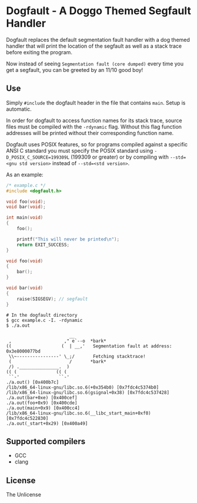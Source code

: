 # Dogfault - A Doggo Themed Segfault Handler

Dogfault replaces the default segmentation fault handler with a dog themed handler that will print the location of the segfault as well as a stack trace before exiting the program.

Now instead of seeing `Segmentation fault (core dumped)` every time you get a segfault, you can be greeted by an 11/10 good boy!

## Use
Simply `#include` the dogfault header in the file that contains `main`. Setup is automatic.


In order for dogfault to access function names for its stack trace, source files must be compiled with the `-rdynamic` flag. Without this flag function addresses will be printed without their corresponding function name.

Dogfault uses POSIX features, so for programs compiled against a specific ANSI C standard you must specify the POSIX standard using `-D_POSIX_C_SOURCE=199309L` (199309 or greater) or by compiling with `--std=<gnu std version>` instead of `--std=<std version>`.

As an example:
```C
/* example.c */
#include <dogfault.h>

void foo(void);
void bar(void);

int main(void)
{
    foo();

    printf("This will never be printed\n");
    return EXIT_SUCCESS;
}

void foo(void)
{
    bar();
}

void bar(void)
{
    raise(SIGSEGV); // segfault
}
```
```
# In the dogfault directory
$ gcc example.c -I. -rdynamic
$ ./a.out

                        __
 ,                    ," e`--o  *bark*
((                   (  | __,'   Segmentation fault at address: 0x3e8000077bd
 \\~----------------' \_;/       Fetching stacktrace!
 (                      /       *bark*
 /) ._______________.  )
(( (               (( (
 ``-'               ``-'
./a.out() [0x400b7c]
/lib/x86_64-linux-gnu/libc.so.6(+0x354b0) [0x7fdc4c5374b0]
/lib/x86_64-linux-gnu/libc.so.6(gsignal+0x38) [0x7fdc4c537428]
./a.out(bar+0xe) [0x400cef]
./a.out(foo+0x9) [0x400cde]
./a.out(main+0x9) [0x400cc4]
/lib/x86_64-linux-gnu/libc.so.6(__libc_start_main+0xf0) [0x7fdc4c522830]
./a.out(_start+0x29) [0x400a49]

```

## Supported compilers
+ GCC
+ clang

## License
The Unlicense
